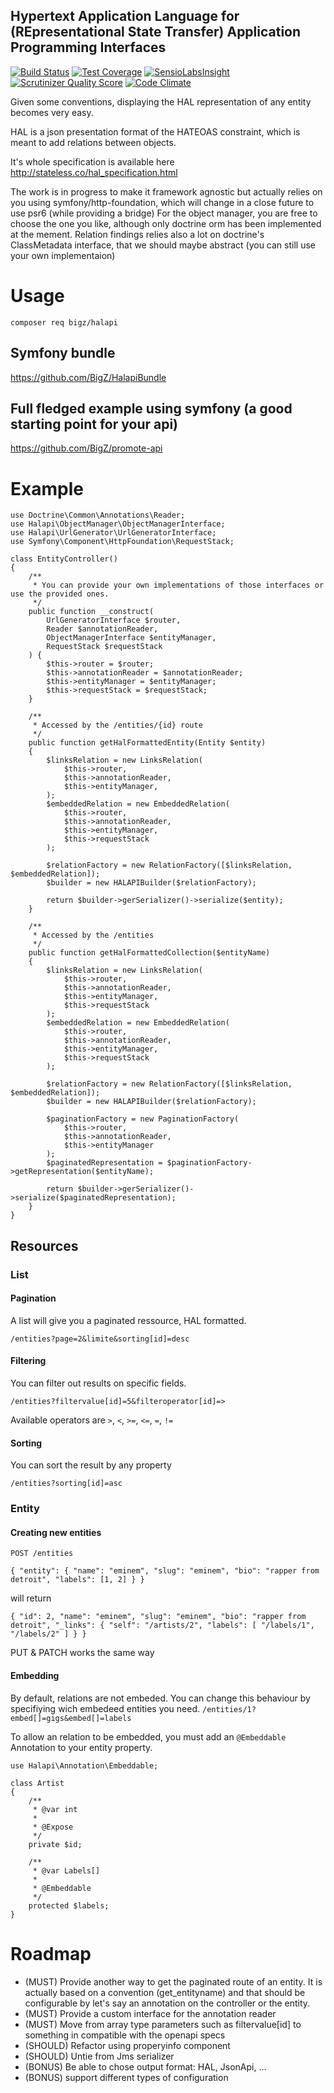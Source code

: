 Hypertext Application Language for (REpresentational State Transfer) Application Programming Interfaces
-------------------------------------------------------------------------------------------------------

[![Build
Status](https://travis-ci.org/BigZ/Halapi.svg?branch=master)](http://travis-ci.org/BigZ/Halapi)
[![Test Coverage](https://codeclimate.com/github/BigZ/Halapi/badges/coverage.svg)](https://codeclimate.com/github/BigZ/Halapi/coverage)
[![SensioLabsInsight](https://insight.sensiolabs.com/projects/240ef51f-6625-4c79-9ba2-58d4fcb63fa5/mini.png)](https://insight.sensiolabs.com/projects/240ef51f-6625-4c79-9ba2-58d4fcb63fa5)
[![Scrutinizer Quality
Score](https://scrutinizer-ci.com/g/BigZ/Halapi/badges/quality-score.png?s=45b5a825f99de4d29c98b5103f59e060139cf354)](https://scrutinizer-ci.com/g/BigZ/Halapi/)
[![Code Climate](https://codeclimate.com/github/BigZ/Halapi/badges/gpa.svg)](https://codeclimate.com/github/BigZ/Halapi)

Given some conventions, displaying the HAL representation of any entity becomes very easy.

HAL is a json presentation format of the HATEOAS constraint, which is meant to add relations between objects.

It's whole specification is available here http://stateless.co/hal_specification.html

The work is in progress to make it framework agnostic but actually relies on you using symfony/http-foundation, which will change in a close future to use psr6 (while providing a bridge)
For the object manager, you are free to choose the one you like, although only doctrine orm has been implemented at the mement.
Relation findings relies also a lot on doctrine's ClassMetadata interface, that we should maybe abstract (you can still use your own implementaion)

# Usage
`composer req bigz/halapi`

## Symfony bundle
https://github.com/BigZ/HalapiBundle

## Full fledged example using symfony (a good starting point for your api)
https://github.com/BigZ/promote-api

# Example

```
use Doctrine\Common\Annotations\Reader;
use Halapi\ObjectManager\ObjectManagerInterface;
use Halapi\UrlGenerator\UrlGeneratorInterface;
use Symfony\Component\HttpFoundation\RequestStack;

class EntityController()
{
    /**
     * You can provide your own implementations of those interfaces or use the provided ones.
     */
    public function __construct(
        UrlGeneratorInterface $router,
        Reader $annotationReader,
        ObjectManagerInterface $entityManager,
        RequestStack $requestStack
    ) {
        $this->router = $router;
        $this->annotationReader = $annotationReader;
        $this->entityManager = $entityManager;
        $this->requestStack = $requestStack;
    }

    /**
     * Accessed by the /entities/{id} route
     */
    public function getHalFormattedEntity(Entity $entity)
    {
        $linksRelation = new LinksRelation(
            $this->router,
            $this->annotationReader,
            $this->entityManager,
        );
        $embeddedRelation = new EmbeddedRelation(
            $this->router,
            $this->annotationReader,
            $this->entityManager,
            $this->requestStack
        );

        $relationFactory = new RelationFactory([$linksRelation, $embeddedRelation]);
        $builder = new HALAPIBuilder($relationFactory);

        return $builder->gerSerializer()->serialize($entity);
    }

    /**
     * Accessed by the /entities
     */
    public function getHalFormattedCollection($entityName)
    {
        $linksRelation = new LinksRelation(
            $this->router,
            $this->annotationReader,
            $this->entityManager,
            $this->requestStack
        );
        $embeddedRelation = new EmbeddedRelation(
            $this->router,
            $this->annotationReader,
            $this->entityManager,
            $this->requestStack
        );

        $relationFactory = new RelationFactory([$linksRelation, $embeddedRelation]);
        $builder = new HALAPIBuilder($relationFactory);

        $paginationFactory = new PaginationFactory(
            $this->router,
            $this->annotationReader,
            $this->entityManager
        );
        $paginatedRepresentation = $paginationFactory->getRepresentation($entityName);

        return $builder->gerSerializer()->serialize($paginatedRepresentation);
    }
}
```

## Resources

### List

#### Pagination
A list will give you a paginated ressource, HAL formatted.

`/entities?page=2&limite&sorting[id]=desc`

#### Filtering
You can filter out results on specific fields.

`/entities?filtervalue[id]=5&filteroperator[id]=>`

Available operators are `>`, `<`, `>=`, `<=`, `=`, `!=`


#### Sorting
You can sort the result by any property

`/entities?sorting[id]=asc`

### Entity
#### Creating new entities
`POST /entities`

`{
     "entity": {
         "name": "eminem",
         "slug": "eminem",
         "bio": "rapper from detroit",
         "labels": [1, 2]
     }
 }`

 will return

`{
   "id": 2,
   "name": "eminem",
   "slug": "eminem",
   "bio": "rapper from detroit",
   "_links": {
     "self": "/artists/2",
     "labels": [
       "/labels/1",
       "/labels/2"
     ]
   }
 }`

PUT & PATCH works the same way

#### Embedding

By default, relations are not embeded. You can change this behaviour by specifiying wich embedeed entities you need.
`/entities/1?embed[]=gigs&embed[]=labels`

To allow an relation to be embedded, you must add an `@Embeddable` Annotation to your entity property.

```
use Halapi\Annotation\Embeddable;

class Artist
{
    /**
     * @var int
     *
     * @Expose
     */
    private $id;

    /**
     * @var Labels[]
     *
     * @Embeddable
     */
    protected $labels;
}

```

# Roadmap

- (MUST) Provide another way to get the paginated route of an entity. It is actually based on a convention (get_entityname) and that should be configurable by let's say an annotation on the controller or the entity.
- (MUST) Provide a custom interface for the annotation reader
- (MUST) Move from array type parameters such as filtervalue[id] to something in compatible with the openapi specs
- (SHOULD) Refactor using properyinfo component
- (SHOULD) Untie from Jms serializer
- (BONUS) Be able to chose output format: HAL, JsonApi, ...
- (BONUS) support different types of configuration